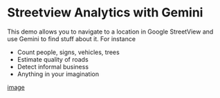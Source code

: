 # Streetview Analytics with Gemini

This demo allows you to navigate to a location in Google StreetView and use Gemini to find stuff about it. For instance

- Count people, signs, vehicles, trees
- Estimate quality of roads
- Detect informal business
- Anything in your imagination

[image](imgs/svgemini.png)
